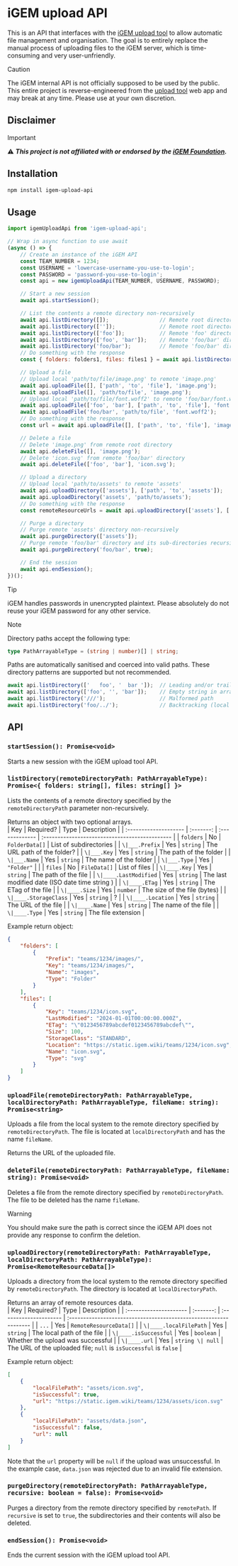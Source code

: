 # iGEM upload API
This is an API that interfaces with the [iGEM upload tool](https://uploads.igem.org) to allow automatic file management and organisation. The goal is to entirely replace the manual process of uploading files to the iGEM server, which is time-consuming and very user-unfriendly.  

> [!CAUTION]  
> The iGEM internal API is not officially supposed to be used by the public. This entire project is reverse-engineered from the [upload tool](https://uploads.igem.org) web app and may break at any time. Please use at your own discretion.  

## Disclaimer
> [!IMPORTANT]  
> ⚠️ ***This project is not affiliated with or endorsed by the [iGEM Foundation](https://igem.org/).***

## Installation
```sh
npm install igem-upload-api
```

## Usage
```js
import igemUploadApi from 'igem-upload-api';

// Wrap in async function to use await
(async () => {
    // Create an instance of the iGEM API
    const TEAM_NUMBER = 1234;
    const USERNAME = 'lowercase-username-you-use-to-login';
    const PASSWORD = 'password-you-use-to-login';
    const api = new igemUploadApi(TEAM_NUMBER, USERNAME, PASSWORD);

    // Start a new session
    await api.startSession();

    // List the contents a remote directory non-recursively
    await api.listDirectory([]);                // Remote root directory
    await api.listDirectory(['']);              // Remote root directory
    await api.listDirectory(['foo']);           // Remote 'foo' directory
    await api.listDirectory(['foo', 'bar']);    // Remote 'foo/bar' directory
    await api.listDirectory('foo/bar');         // Remote 'foo/bar' directory
    // Do something with the response
    const { folders: folders1, files: files1 } = await api.listDirectory([]);

    // Upload a file
    // Upload local 'path/to/file/image.png' to remote 'image.png'
    await api.uploadFile([], ['path', 'to', 'file'], 'image.png');
    await api.uploadFile([], 'path/to/file', 'image.png');
    // Upload local 'path/to/file/font.woff2' to remote 'foo/bar/font.woff2'
    await api.uploadFile(['foo', 'bar'], ['path', 'to', 'file'], 'font.woff2');
    await api.uploadFile('foo/bar', 'path/to/file', 'font.woff2');
    // Do something with the response
    const url = await api.uploadFile([], ['path', 'to', 'file'], 'image.png');

    // Delete a file
    // Delete 'image.png' from remote root directory
    await api.deleteFile([], 'image.png');
    // Delete 'icon.svg' from remote 'foo/bar' directory
    await api.deleteFile(['foo', 'bar'], 'icon.svg');

    // Upload a directory
    // Upload local 'path/to/assets' to remote 'assets'
    await api.uploadDirectory(['assets'], ['path', 'to', 'assets']);
    await api.uploadDirectory('assets', 'path/to/assets');
    // Do something with the response
    const remoteResourceUrls = await api.uploadDirectory(['assets'], ['path', 'to', 'assets']);

    // Purge a directory
    // Purge remote 'assets' directory non-recursively
    await api.purgeDirectory(['assets']);
    // Purge remote 'foo/bar' directory and its sub-directories recursively
    await api.purgeDirectory('foo/bar', true);

    // End the session
    await api.endSession();
})();
```

> [!TIP]  
> iGEM handles passwords in unencrypted plaintext. Please absolutely do not reuse your iGEM password for any other service.  

> [!NOTE]  
> Directory paths accept the following type:  
> ```ts
> type PathArrayableType = (string | number)[] | string;
> ```
> 
> Paths are automatically sanitised and coerced into valid paths. These directory patterns are supported but not recommended.  
> ```js
> await api.listDirectory(['   foo', '  bar ']);  // Leading and/or trailing whitespace
> await api.listDirectory(['foo', '', 'bar']);    // Empty string in array
> await api.listDirectory('///');                 // Malformed path
> await api.listDirectory('foo/../');             // Backtracking (local paths only)
> ```

## API

### `startSession(): Promise<void>`
Starts a new session with the iGEM upload tool API.  

### `listDirectory(remoteDirectoryPath: PathArrayableType): Promise<{ folders: string[], files: string[] }>`
Lists the contents of a remote directory specified by the `remoteDirectoryPath` parameter non-recursively.  

Returns an object with two optional arrays.  
| Key                   | Required? | Type           | Description                                    |
| :-------------------- | :-------: | :------------- | :--------------------------------------------- |
| `folders`             |    No     | `FolderData[]` | List of subdirectories                         |
| `\|___.Prefix`        |    Yes    | `string`       | The URL path of the folder?                    |
| `\|___.Key`           |    Yes    | `string`       | The path of the folder                         |
| `\|___.Name`          |    Yes    | `string`       | The name of the folder                         |
| `\|___.Type`          |    Yes    | `"Folder"`     |                                                |
| `files`               |    No     | `FileData[]`   | List of files                                  |
| `\|____.Key`          |    Yes    | `string`       | The path of the file                           |
| `\|____.LastModified` |    Yes    | `string`       | The last modified date (ISO date time string ) |
| `\|____.ETag`         |    Yes    | `string`       | The ETag of the file                           |
| `\|____.Size`         |    Yes    | `number`       | The size of the file (bytes)                   |
| `\|____.StorageClass` |    Yes    | `string`       | ?                                              |
| `\|____.Location`     |    Yes    | `string`       | The URL of the file                            |
| `\|____.Name`         |    Yes    | `string`       | The name of the file                           |
| `\|____.Type`         |    Yes    | `string`       | The file extension                             |

Example return object:  
```json
{
    "folders": [
        {
            "Prefix": "teams/1234/images/",
            "Key": "teams/1234/images/",
            "Name": "images",
            "Type": "Folder"
        }
    ],
    "files": [
        {
            "Key": "teams/1234/icon.svg",
            "LastModified": "2024-01-01T00:00:00.000Z",
            "ETag": "\"0123456789abcdef0123456789abcdef\"",
            "Size": 100,
            "StorageClass": "STANDARD",
            "Location": "https://static.igem.wiki/teams/1234/icon.svg",
            "Name": "icon.svg",
            "Type": "svg"
        }
    ]
}
```

### `uploadFile(remoteDirectoryPath: PathArrayableType, localDirectoryPath: PathArrayableType, fileName: string): Promise<string>`
Uploads a file from the local system to the remote directory specified by `remoteDirectoryPath`. The file is located at `localDirectoryPath` and has the name `fileName`.  

Returns the URL of the uploaded file.  

### `deleteFile(remoteDirectoryPath: PathArrayableType, fileName: string): Promise<void>`
Deletes a file from the remote directory specified by `remoteDirectoryPath`. The file to be deleted has the name `fileName`.  

> [!WARNING]  
> You should make sure the path is correct since the iGEM API does not provide any response to confirm the deletion.  

### `uploadDirectory(remoteDirectoryPath: PathArrayableType, localDirectoryPath: PathArrayableType): Promise<RemoteResourceData[]>`
Uploads a directory from the local system to the remote directory specified by `remoteDirectoryPath`. The directory is located at `localDirectoryPath`.  

Returns an array of remote resources data.  
| Key                    | Required? | Type                   | Description                                                       |
| :--------------------- | :-------: | :--------------------- | :---------------------------------------------------------------- |
| `...`                  |    Yes    | `RemoteResourceData[]` |
| `\|____.localFilePath` |    Yes    | `string`               | The local path of the file                                        |
| `\|____.isSuccessful`  |    Yes    | `boolean`              | Whether the upload was successful                                 |
| `\|____.url`           |    Yes    | `string \| null`       | The URL of the uploaded file; `null` is `isSuccessful` is `false` |


Example return object:  
```json
[
    {
        "localFilePath": "assets/icon.svg",
        "isSuccessful": true,
        "url": "https://static.igem.wiki/teams/1234/assets/icon.svg"
    },
    {
        "localFilePath": "assets/data.json",
        "isSuccessful": false,
        "url": null
    }
]
```
Note that the `url` property will be `null` if the upload was unsuccessful. In the example case, `data.json` was rejected due to an invalid file extension.  

### `purgeDirectory(remoteDirectoryPath: PathArrayableType, recursive: boolean = false): Promise<void>`
Purges a directory from the remote directory specified by `remotePath`. If `recursive` is set to `true`, the subdirectories and their contents will also be deleted.  

### `endSession(): Promise<void>`
Ends the current session with the iGEM upload tool API.  
